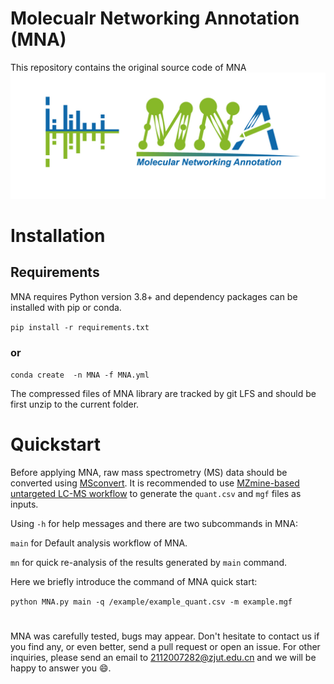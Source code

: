 # Molecualr Networking Annotation (MNA)
This repository contains the original source code of MNA
![MNAlogo](MNA_logo.jpg)

# Installation
## Requirements
MNA requires Python version 3.8+ and dependency packages can be installed with pip or conda.

`pip install -r requirements.txt`

### or
`conda create  -n MNA -f MNA.yml`

The compressed files of MNA library are tracked by git LFS and should be first unzip to the current folder.
# Quickstart
Before applying MNA, raw mass spectrometry (MS) data should be converted using [MSconvert](https://mzmine.github.io/mzmine_documentation/data_conversion.html). 
It is recommended to use [MZmine-based untargeted LC-MS workflow](https://mzmine.github.io/mzmine_documentation/workflows/lcmsworkflow/lcms-workflow.html) 
to generate the `quant.csv` and `mgf` files as inputs. 

Using `-h` for help messages and there are two subcommands in MNA: 

`main` for Default analysis workflow of MNA.

`mn` for quick re-analysis of the results generated by `main` command.

Here we briefly introduce the command of MNA quick start:

`python MNA.py main -q /example/example_quant.csv -m example.mgf`


# 
MNA was carefully tested, bugs may appear. 
Don't hesitate to contact us if you find any, or even better, send a pull request or open an issue. 
For other inquiries, please send an email to 2112007282@zjut.edu.cn and we will be happy to answer you 😄.
